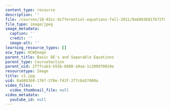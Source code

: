 ```yaml
---
content_type: resource
description: ''
file: /courses/18-03sc-differential-equations-fall-2011/0a68836917672f0ef43f2f7c0a57400a_s1.jpg
file_type: image/jpeg
image_metadata:
  caption: ''
  credit: ''
  image-alt: ''
learning_resource_types: []
ocw_type: OCWImage
parent_title: Basic DE's and Separable Equations
parent_type: CourseSection
parent_uid: 2f7fcab3-b55b-b888-a9aa-1c209df0024e
resourcetype: Image
title: s1.jpg
uid: 0a688369-1767-2f0e-f43f-2f7c0a57400a
video_files:
  video_thumbnail_file: null
video_metadata:
  youtube_id: null
---
```

